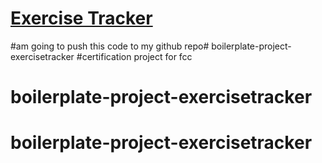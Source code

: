 # [Exercise Tracker](https://www.freecodecamp.org/learn/apis-and-microservices/apis-and-microservices-projects/exercise-tracker)
#am going to push this code to my github repo# boilerplate-project-exercisetracker
#certification project for fcc
# boilerplate-project-exercisetracker
# boilerplate-project-exercisetracker
